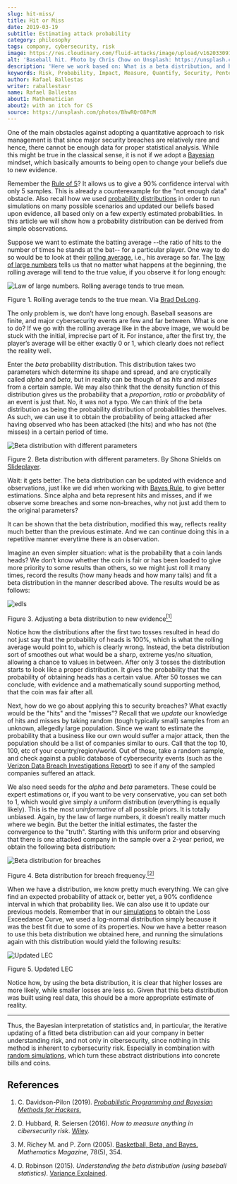```yaml
---
slug: hit-miss/
title: Hit or Miss
date: 2019-03-19
subtitle: Estimating attack probability
category: philosophy
tags: company, cybersecurity, risk
image: https://res.cloudinary.com/fluid-attacks/image/upload/v1620330919/blog/hit-miss/cover_af7fay.webp
alt: 'Baseball hit. Photo by Chris Chow on Unsplash: https://unsplash.com/photos/BhwRQr08PcM'
description: 'Here we work based on: What is a beta distribution, and how can it help us estimate the probability of suffering an attack given the scarce information?'
keywords: Risk, Probability, Impact, Measure, Quantify, Security, Pentesting, Ethical Hacking
author: Rafael Ballestas
writer: raballestasr
name: Rafael Ballestas
about1: Mathematician
about2: with an itch for CS
source: https://unsplash.com/photos/BhwRQr08PcM
---
```


One of the main obstacles against adopting a quantitative approach to
risk management is that since major security breaches are relatively
rare and hence, there cannot be enough data for proper statistical
analysis. While this might be true in the classical sense, it is not if
we adopt a [Bayesian](../updating-belief/) mindset, which basically
amounts to being open to change your beliefs due to new evidence.

Remember the [Rule of 5](../quantifying-risk)? It allows us to give a
90% confidence interval with only 5 samples. This is already a
counterexample for the "not enough data" obstacle. Also recall how we
used [probability distributions](../monetizing-vulnerabilities) in order
to run simulations on many possible scenarios and updated our beliefs
based upon evidence, all based only on a few expertly estimated
probabilities. In this article we will show how a probability
distribution can be derived from simple observations.

Suppose we want to estimate the batting average --the ratio of hits to
the number of times he stands at the bat-- for a particular player. One
way to do so would be to look at their [rolling
average](https://en.wikipedia.org/wiki/Moving_average), i.e., his
average so far. The [law of large
numbers](https://www.probabilisticworld.com/law-large-numbers/) tells us
that no matter what happens at the beginning, the rolling average will
tend to the true value, if you observe it for long enough:

<div class="imgblock">

![Law of large numbers. Rolling average tends to true mean.](https://res.cloudinary.com/fluid-attacks/image/upload/v1620330915/blog/hit-miss/law-large-numbers_ushyni.webp)

<div class="title">

Figure 1. Rolling average tends to the true mean. Via
[Brad DeLong](https://www.bradford-delong.com/2005/07/the_law_of_larg.html).

</div>

</div>

The only problem is, we don’t have long enough. Baseball seasons are
finite, and major cybersecurity events are few and far between. What is
one to do? If we go with the rolling average like in the above image, we
would be stuck with the initial, imprecise part of it. For instance,
after the first try, the player’s average will be either exactly 0 or 1,
which clearly does not reflect the reality well.

Enter the *beta* probability distribution. This distribution takes two
parameters which determine its shape and spread, and are cryptically
called *alpha* and *beta*, but in reality can be though of as *hits* and
*misses* from a certain sample. We may also think that the density
function of this distribution gives us the probability that a
*proportion*, *ratio* or *probability* of an event is just that. No, it
was not a typo. We can think of the beta distribution as being the
probability distribution of probabilities themselves. As such, we can
use it to obtain the probability of being attacked after having observed
who has been attacked (the hits) and who has not (the misses) in a
certain period of time.

<div class="imgblock">

![Beta distribution with different parameters](https://res.cloudinary.com/fluid-attacks/image/upload/v1620330915/blog/hit-miss/beta-dist_jwrisa.webp)

<div class="title">

Figure 2. Beta distribution with different parameters.
By Shona Shields on [Slideplayer](http://slideplayer.com/slide/6184857/).

</div>

</div>

Wait: it gets better. The beta distribution can be updated with evidence
and observations, just like we did when working with [Bayes
Rule](../updating-belief), to give better estimations. Since alpha and
beta represent hits and misses, and if we observe some breaches and some
non-breaches, why not just add them to the original parameters?

It can be shown that the beta distribution, modified this way, reflects
reality much better than the previous estimate. And we can continue
doing this in a repetitive manner everytime there is an observation.

Imagine an even simpler situation: what is the probability that a coin
lands heads? We don’t know whether the coin is fair or has been loaded
to give more priority to some results than others, so we might just roll
it many times, record the results (how many heads and how many tails)
and fit a beta distribution in the manner described above. The results
would be as follows:

<div class="imgblock">

![edls](https://res.cloudinary.com/fluid-attacks/image/upload/v1620330915/blog/hit-miss/coin-toss-exp_mwyq4u.webp)

<div class="title">

Figure 3. Adjusting a beta distribution to new evidence[<sup>\[1\]</sup>](#r1)

</div>

</div>

Notice how the distributions after the first two tosses resulted in head
do not just say that the probability of heads is 100%, which is what the
rolling average would point to, which is clearly wrong. Instead, the
beta distribution sort of smoothes out what would be a sharp, extreme
yes/no situation, allowing a chance to values in between. After only 3
tosses the distribution starts to look like a proper distribution. It
gives the probability that the probability of obtaining heads has a
certain value. After 50 tosses we can conclude, with evidence and a
mathematically sound supporting method, that the coin was fair after
all.

Next, how do we go about applying this to security breaches? What
exactly would be the "hits" and the "misses"? Recall that we *update*
our knowledge of hits and misses by taking random (tough typically
small) samples from an unknown, allegedly large population. Since we
want to estimate the probability that a business like our own would
suffer a major attack, then the population should be a list of companies
similar to ours. Call that the top 10, 100, etc of your
country/region/world. Out of those, take a random sample, and check
against a public database of cybersecurity events (such as the [Verizon
Data Breach Investigations
Report](https://enterprise.verizon.com/resources/reports/dbir/)) to see
if any of the sampled companies suffered an attack.

We also need seeds for the *alpha* and *beta* parameters. These could be
expert estimations or, if you want to be very conservative, you can set
both to 1, which would give simply a uniform distribution (everything is
equally likely). This is the most *uninformative* of all possible
priors. It is totally unbiased. Again, by the law of large numbers, it
doesn’t really matter much where we begin. But the better the initial
estimates, the faster the convergence to the "truth". Starting with this
uniform prior and observing that there is one attacked company in the
sample over a 2-year period, we obtain the following beta distribution:

<div class="imgblock">

![Beta distribution for breaches](https://res.cloudinary.com/fluid-attacks/image/upload/v1620330914/blog/hit-miss/obtained-beta_sngyua.webp)

<div class="title">

Figure 4. Beta distribution for breach frequency.[<sup>\[2\]</sup>](#r2)

</div>

</div>

When we have a distribution, we know pretty much everything. We can give
find an expected probability of attack or, better yet, a 90% confidence
interval in which that probability lies. We can also use it to update
our previous models. Remember that in our
[simulations](../monetizing-vulnerabilities) to obtain the Loss
Exceedance Curve, we used a log-normal distribution simply because it
was the best fit due to some of its properties. Now we have a better
reason to use this beta distribution we obtained here, and running the
simulations again with this distribution would yield the following
results:

<div class="imgblock">

![Updated LEC](https://res.cloudinary.com/fluid-attacks/image/upload/v1620330914/blog/hit-miss/lec-comparison_xufbvt.webp)

<div class="title">

Figure 5. Updated LEC

</div>

</div>

Notice how, by using the beta distribution, it is clear that higher
losses are more likely, while smaller losses are less so. Given that
this beta distribution was built using real data, this should be a more
appropriate estimate of reality.

---
Thus, the Bayesian interpretation of statistics and, in particular, the
iterative updating of a fitted beta distribution can aid your company in
better understanding risk, and not only in cibersecurity, since nothing
in this method is inherent to cybersecurity risk. Especially in
combination with [random simulations](../monetizing-vulnerabilities/),
which turn these abstract distributions into concrete bills and coins.

## References

1. C. Davidson-Pilon (2019). [*Probabilistic Programming and Bayesian
    Methods for
    Hackers.*](https://github.com/CamDavidsonPilon/Probabilistic-Programming-and-Bayesian-Methods-for-Hackers)

2. D. Hubbard, R. Seiersen (2016). *How to measure anything in
    cibersecurity risk*. [Wiley](https://www.howtomeasureanything.com/).

3. M. Richey M. and P. Zorn (2005). [Basketball, Beta, and
    Bayes.](https://www.jstor.org/stable/30044191?seq=1) *Mathematics
    Magazine*, 78(5), 354.

4. D. Robinson (2015). *Understanding the beta distribution (using
    baseball statistics)*. [Variance
    Explained](http://varianceexplained.org/statistics/beta_distribution_and_baseball/).
